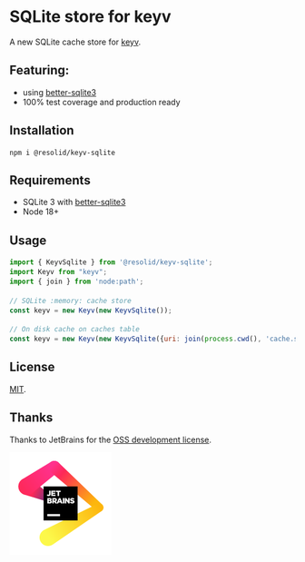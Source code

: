 # SQLite store for keyv

A new SQLite cache store for [keyv](https://github.com/jaredwray/keyv).

## Featuring:

- using [better-sqlite3](https://github.com/WiseLibs/better-sqlite3)
- 100% test coverage and production ready

## Installation

```
npm i @resolid/keyv-sqlite
```

## Requirements

- SQLite 3 with [better-sqlite3](https://github.com/WiseLibs/better-sqlite3)
- Node 18+

## Usage

```js
import { KeyvSqlite } from '@resolid/keyv-sqlite';
import Keyv from "keyv";
import { join } from 'node:path';

// SQLite :memory: cache store
const keyv = new Keyv(new KeyvSqlite());

// On disk cache on caches table
const keyv = new Keyv(new KeyvSqlite({uri: join(process.cwd(), 'cache.sqlite3')}));
```

## License

[MIT](./LICENSE).

## Thanks

Thanks to JetBrains for the [OSS development license](https://jb.gg/OpenSourceSupport).

![JetBrain](.github/assets/jetbrain-logo.svg)
